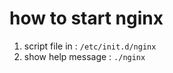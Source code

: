 how to start nginx
=======

1. script file in : `/etc/init.d/nginx`
2. show help message : `./nginx`
